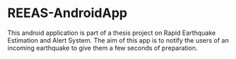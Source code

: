 # REEAS-AndroidApp

This android application is part of a thesis project on Rapid Earthquake Estimation and Alert System.
The aim of this app is to notify the users of an incoming earthquake to give them a few seconds of preparation.
